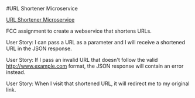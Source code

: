 #URL Shortener Microservice

[URL Shortener Microservice](https://makeitshorter.herokuapp.com)

FCC assignment to create a webservice that shortens URLs.

User Story: I can pass a URL as a parameter and I will receive a shortened URL in the JSON response.

User Story: If I pass an invalid URL that doesn't follow the valid http://www.example.com format, the JSON response will contain an error instead.

User Story: When I visit that shortened URL, it will redirect me to my original link.